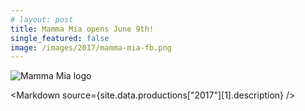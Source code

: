 ```yaml
---
# layout: post
title: Mamma Mia opens June 9th!
single_featured: false
image: /images/2017/mamma-mia-fb.png
---
```


<script lang="ts" context="module">
  import { preload as p } from "../data/preload"
  export const preload = p
</script>

<script lang="ts">
  export let site

  import Markdown from "../../components/Markdown.svelte"

  let imagePath = `/images/2017/${site.data.productions["2017"][1].image}`
</script>

![Mamma Mia logo]({imagePath})

<Markdown source={site.data.productions["2017"][1].description} />
